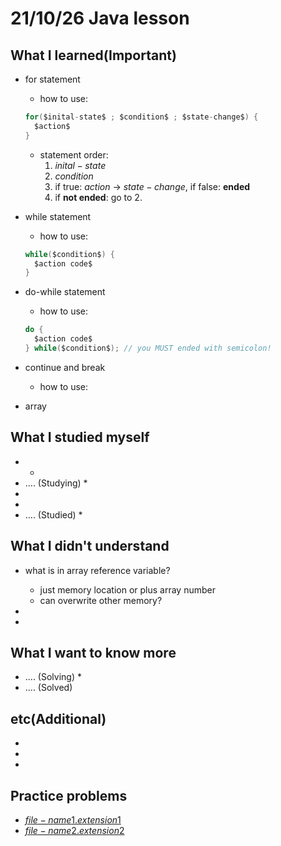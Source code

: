 # 21/10/26 Java lesson

## What I learned(Important)

* for statement
  * how to use:

  ```java
  for($inital-state$ ; $condition$ ; $state-change$) {
    $action$
  }
  ```
  
  * statement order:  
    1. $inital-state$
    2. $condition$
    3. if true: $action$ -> $state-change$, if false: **ended**
    4. if **not ended**: go to 2.

* while statement
  * how to use:

  ```java
  while($condition$) {
    $action code$
  }
  ```

* do-while statement
  * how to use:

  ```java
  do {
    $action code$
  } while($condition$); // you MUST ended with semicolon!
  ```

* continue and break
  * how to use:

* array

## What I studied myself

*
  *
* .... (Studying)
  *
*
*
* .... (Studied)
  *

## What I didn't understand

* what is in array reference variable?
  * just memory location or plus array number
  * can overwrite other memory?
  
*
*

## What I want to know more

* .... (Solving)
  *
* .... (Solved)

## etc(Additional)

*
*
*

## Practice problems

* [$file-name1.extension1$]($file-name1.extension1$)
* [$file-name2.extension2$]($file-name2.extension2$)
